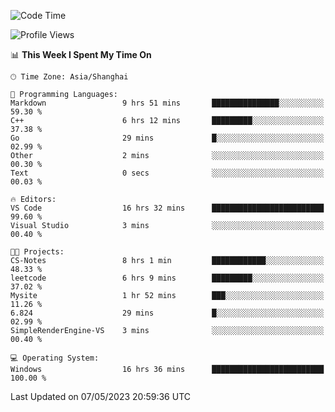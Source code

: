 <!--START_SECTION:waka-->
![Code Time](http://img.shields.io/badge/Code%20Time-913%20hrs%2038%20mins-blue)

![Profile Views](http://img.shields.io/badge/Profile%20Views-0-blue)

📊 **This Week I Spent My Time On** 

```text
🕑︎ Time Zone: Asia/Shanghai

💬 Programming Languages: 
Markdown                 9 hrs 51 mins       ███████████████░░░░░░░░░░   59.30 % 
C++                      6 hrs 12 mins       █████████░░░░░░░░░░░░░░░░   37.38 % 
Go                       29 mins             █░░░░░░░░░░░░░░░░░░░░░░░░   02.99 % 
Other                    2 mins              ░░░░░░░░░░░░░░░░░░░░░░░░░   00.30 % 
Text                     0 secs              ░░░░░░░░░░░░░░░░░░░░░░░░░   00.03 % 

🔥 Editors: 
VS Code                  16 hrs 32 mins      █████████████████████████   99.60 % 
Visual Studio            3 mins              ░░░░░░░░░░░░░░░░░░░░░░░░░   00.40 % 

🐱‍💻 Projects: 
CS-Notes                 8 hrs 1 min         ████████████░░░░░░░░░░░░░   48.33 % 
leetcode                 6 hrs 9 mins        █████████░░░░░░░░░░░░░░░░   37.02 % 
Mysite                   1 hr 52 mins        ███░░░░░░░░░░░░░░░░░░░░░░   11.26 % 
6.824                    29 mins             █░░░░░░░░░░░░░░░░░░░░░░░░   02.99 % 
SimpleRenderEngine-VS    3 mins              ░░░░░░░░░░░░░░░░░░░░░░░░░   00.40 % 

💻 Operating System: 
Windows                  16 hrs 36 mins      █████████████████████████   100.00 % 
```


 Last Updated on 07/05/2023 20:59:36 UTC
<!--END_SECTION:waka-->